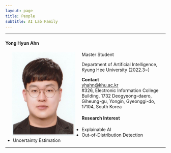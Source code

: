 ```yaml
---
layout: page
title: People 
subtitle: AI Lab Family
---
```


<hr>

#### Yong Hyun Ahn
  
<img src="https://raw.githubusercontent.com/ailabkhu/ailabkhu.github.io/master/img/YongHyunAhn.jpg" width="200" height="265" align="left" hspace="20" />
Master Student        

Department of Artificial Intelligence, Kyung Hee University (2022.3~)        
            

**Contact**  
yhahn@khu.ac.kr                       
#326, Electronic Information College Building, 1732 Deogyeong-daero, Giheung-gu, Yongin, Gyeonggi-do, 17104, South Korea  

#### Research Interest
* Explainable AI
* Out-of-Distribution Detection
* Uncertainty Estimation
<hr>

